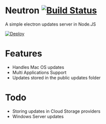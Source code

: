 Neutron [![Build Status](https://travis-ci.org/jubianchi/neutron.svg?branch=master)](https://travis-ci.org/jubianchi/neutron)
=======

A simple electron updates server in Node.JS

[![Deploy](https://www.herokucdn.com/deploy/button.svg)](https://heroku.com/deploy?template=https://github.com/jubianchi/neutron/tree/master)

Features
========

 * Handles Mac OS updates
 * Multi Applications Support
 * Updates stored in the public updates folder

Todo
====

 * Storing updates in Cloud Storage providers
 * Windows Server updates

